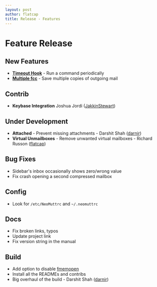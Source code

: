 ```yaml
---
layout: post
author: flatcap
title: Release - Features
---
```


# Feature Release

## New Features

- [**Timeout Hook**]({{site.url}}/feature/global-hooks) - Run a command
  periodically
- [**Multiple fcc**]({{site.url}}/feature/multiple-fcc) - Save multiple copies
  of outgoing mail

## Contrib

- **Keybase Integration** Joshua Jordi
  ([JakkinStewart](https://github.com/JakkinStewart))

## Under Development

- **Attached** - Prevent missing attachments - Darshit Shah
  ([darnir](https://github.com/darnir))
- **Virtual Unmailboxes** - Remove unwanted virtual mailboxes - Richard Russon
  ([flatcap](https://github.com/flatcap))

## Bug Fixes

- Sidebar's inbox occasionally shows zero/wrong value
- Fix crash opening a second compressed mailbox

## Config

- Look for `/etc/NeoMuttrc` and `~/.neomuttrc`

## Docs

- Fix broken links, typos
- Update project link
- Fix version string in the manual

## Build

- Add option to disable [fmemopen]({{site.url}}/feature/fmemopen)
- Install all the READMEs and contribs
- Big overhaul of the build - Darshit Shah
  ([darnir](https://github.com/darnir))

